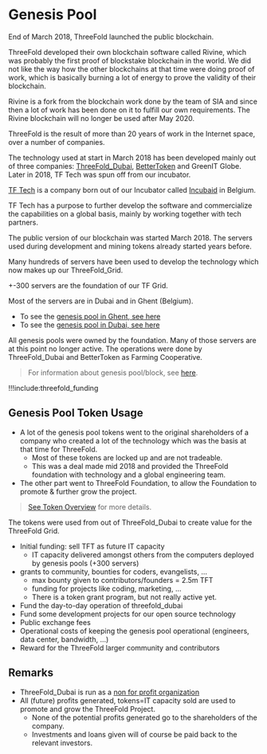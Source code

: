 # Genesis Pool

End of March 2018, ThreeFold launched the public blockchain.

ThreeFold developed their own blockchain software called Rivine, which was probably the first proof of blockstake blockchain in the world. We did not like the way how the other blockchains at that time were doing proof of work, which is basically burning a lot of energy to prove the validity of their blockchain.

Rivine is a fork from the blockchain work done by the team of SIA and since then a lot of work has been done on it to fulfill our own requirements. The Rivine blockchain will no longer be used after May 2020.

ThreeFold is the result of more than 20 years of work in the Internet space, over a number of companies.

The technology used at start in March 2018 has been developed mainly out of three companies: [ThreeFold_Dubai](threefold_fzc), [BetterToken](bettertoken) and GreenIT Globe. Later in 2018, TF Tech was spun off from our incubator.

[TF Tech](threefold_tech0) is a company born out of our Incubator called [Incubaid](http://www.incubaid.com/) in Belgium.

TF Tech has a purpose to further develop the software and commercialize the capabilities on a global basis, mainly by working together with tech partners.

The public version of our blockchain was started March 2018. The servers used during development and mining tokens already started years before.

Many hundreds of servers have been used to develop the technology which now makes up our ThreeFold_Grid.

+-300 servers are the foundation of our TF Grid.

Most of the servers are in Dubai and in Ghent (Belgium).

- To see the [genesis pool in Ghent, see here](genesis_pool_ghent)
- To see the [genesis pool in Dubai, see here](genesis_pool_dubai)

All genesis pools were owned by the foundation. Many of those servers are at this point no longer active. The operations were done by ThreeFold_Dubai and BetterToken as Farming Cooperative.

> For information about genesis pool/block, see [here](genesis_block_pool_details).

!!!include:threefold_funding

## Genesis Pool Token Usage

- A lot of the genesis pool tokens went to the original shareholders of a company who created a lot of the technology which was the basis at that time for ThreeFold.
  - Most of these tokens are locked up and are not tradeable.
  - This was a deal made mid 2018 and provided the ThreeFold foundation with technology and a global engineering team.
- The other part went to ThreeFold Foundation, to allow the Foundation to promote & further grow the project.

> [See Token Overview](token_overview) for more details.

The tokens were used from out of ThreeFold_Dubai to create value for the ThreeFold Grid.

- Initial funding: sell TFT as future IT capacity
  - IT capacity delivered amongst others from the computers deployed by genesis pools (+300 servers)
- grants to community, bounties for coders, evangelists, ...
  - max bounty given to contributors/founders = 2.5m TFT
  - funding for projects like coding, marketing, ...
  - There is a token grant program, but not really active yet.
- Fund the day-to-day operation of threefold_dubai
- Fund some development projects for our open source technology
- Public exchange fees
- Operational costs of keeping the genesis pool operational (engineers, data center, bandwidth, ...)
- Reward for the ThreeFold larger community and contributors

## Remarks

- ThreeFold_Dubai is run as a [non for profit organization](legal:definitions_legal)
- All (future) profits generated, tokens=IT capacity sold are used to promote and grow the ThreeFold Project.
  - None of the potential profits generated go to the shareholders of the company.
  - Investments and loans given will of course be paid back to the relevant investors.